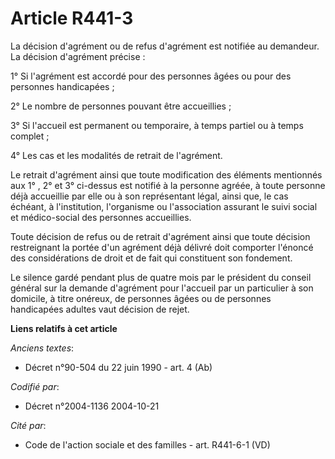 # Article R441-3

La décision d'agrément ou de refus d'agrément est notifiée au demandeur. La décision d'agrément précise :

1° Si l'agrément est accordé pour des personnes âgées ou pour des personnes handicapées ;

2° Le nombre de personnes pouvant être accueillies ;

3° Si l'accueil est permanent ou temporaire, à temps partiel ou à temps complet ;

4° Les cas et les modalités de retrait de l'agrément.

Le retrait d'agrément ainsi que toute modification des éléments mentionnés aux 1° , 2° et 3° ci-dessus est notifié à la
personne agréée, à toute personne déjà accueillie par elle ou à son représentant légal, ainsi que, le cas échéant, à
l'institution, l'organisme ou l'association assurant le suivi social et médico-social des personnes accueillies.

Toute décision de refus ou de retrait d'agrément ainsi que toute décision restreignant la portée d'un agrément déjà délivré
doit comporter l'énoncé des considérations de droit et de fait qui constituent son fondement.

Le silence gardé pendant plus de quatre mois par le président du conseil général sur la demande d'agrément pour l'accueil par
un particulier à son domicile, à titre onéreux, de personnes âgées ou de personnes handicapées adultes vaut décision de
rejet.

**Liens relatifs à cet article**

_Anciens textes_:

  - Décret n°90-504 du 22 juin 1990 - art. 4 (Ab)

_Codifié par_:

  - Décret n°2004-1136 2004-10-21

_Cité par_:

  - Code de l'action sociale et des familles - art. R441-6-1 (VD)
